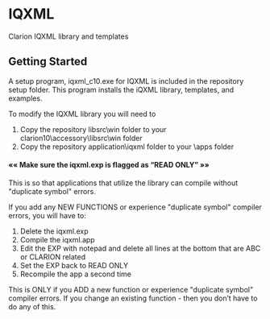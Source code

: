 # IQXML #

Clarion IQXML library and templates

## Getting Started ##
A setup program, iqxml_c10.exe for IQXML is included in the repository setup folder. This program installs the iQXML library, templates, and examples.

To modify the IQXML library you will need to  

1. Copy the repository libsrc\win folder to your clarion10\accessory\libsrc\win folder
2. Copy the repository application\iqxml folder to your \apps folder


#### «« Make sure the iqxml.exp is flagged as “READ ONLY” »» ####

This is so that applications that utilize the library can compile without "duplicate symbol" errors.

If you add any NEW FUNCTIONS or experience "duplicate symbol" compiler errors, you will have to:

1. Delete the iqxml.exp
2. Compile the iqxml.app
3. Edit the EXP with notepad and delete all lines at the bottom that are ABC or CLARION related 
4. Set the EXP back to READ ONLY
5. Recompile the app a second time

This is ONLY if you ADD a new function or experience "duplicate symbol" compiler errors.  If you change an existing function - then you don’t have to do any of this.